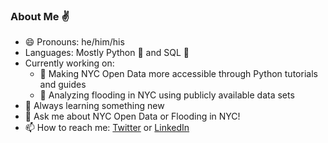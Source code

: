 ### About Me :v:

- 😄 Pronouns: he/him/his
- Languages: Mostly Python 🐍 and SQL 📁
- Currently working on:
  - 🗽 Making NYC Open Data more accessible through Python tutorials and guides
  - 🌊 Analyzing flooding in NYC using publicly available data sets
- 🌱 Always learning something new
- 💬 Ask me about NYC Open Data or Flooding in NYC!
- 📫 How to reach me: [Twitter](https://twitter.com/markbauerwater) or [LinkedIn](https://www.linkedin.com/in/markebauer/)
